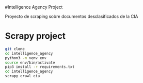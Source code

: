 #Intelligence Agency Project

Proyecto de scraping sobre documentos desclasificados de la CIA

# Scrapy project

```sh
git clone
cd intelligence_agency
python3 -m venv env
source env/bin/activate
pip3 install -r requirements.txt
cd intelligence_agency
scrapy crawl cia
```